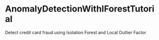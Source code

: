 # AnomalyDetectionWithIForestTutorial
Detect credit card fraud using Isolation Forest and Local Outlier Factor

